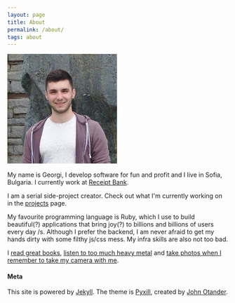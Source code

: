 ```yaml
---
layout: page
title: About
permalink: /about/
tags: about
---
```


<img src="/images/me.jpg" alt="GOSHO" style="width:250px;"/>

My name is Georgi, I develop software for fun and profit and I live in Sofia, Bulgaria. I currently
work at [Receipt Bank](https://www.receipt-bank.com).

I am a serial side-project creator. Check out what I'm currently working on in the
[projects](/projects) page.

My favourite programming language is Ruby, which I use to build beautiful(?) applications that
bring joy(?) to billions and billions of users every day /s. Although I prefer the backend, I am
never afraid to get my hands dirty with some filthy js/css mess. My infra skills are also not too
bad.

I
[read great books](https://www.goodreads.com/user/show/5114198-georgi-mitrev),
[listen to too much heavy metal](https://www.last.fm/user/gosshedd) and
[take photos when I remember to take my camera with me](https://www.flickr.com/photos/152683660@N05/).

#### Meta
This site is powered by [Jekyll](http://jekyllrb.com/). The theme is [Pyxill](http://pixyll.com/), created by [John Otander](http://johnotander.com).
